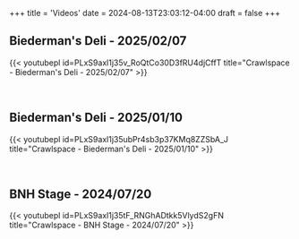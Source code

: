 +++
title = 'Videos'
date = 2024-08-13T23:03:12-04:00
draft = false
+++
<!-- markdownlint-disable MD025 MD033 MD045 MD013 -->

## Biederman's Deli - 2025/02/07

{{< youtubepl id=PLxS9axl1j35v_RoQtCo30D3fRU4djCffT title="Crawlspace - Biederman's Deli - 2025/02/07" >}}

&nbsp;


## Biederman's Deli - 2025/01/10

{{< youtubepl id=PLxS9axl1j35ubPr4sb3p37KMq8ZZSbA_J title="Crawlspace - Biederman's Deli - 2025/01/10" >}}

&nbsp;

## BNH Stage - 2024/07/20

{{< youtubepl id=PLxS9axl1j35tF_RNGhADtkk5VlydS2gFN title="Crawlspace - BNH Stage - 2024/07/20" >}}

&nbsp;
